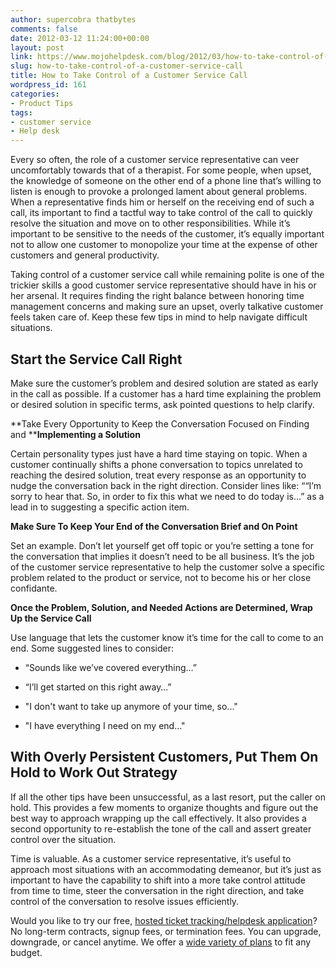 ```yaml
---
author: supercobra thatbytes
comments: false
date: 2012-03-12 11:24:00+00:00
layout: post
link: https://www.mojohelpdesk.com/blog/2012/03/how-to-take-control-of-a-customer-service-call/
slug: how-to-take-control-of-a-customer-service-call
title: How to Take Control of a Customer Service Call
wordpress_id: 161
categories:
- Product Tips
tags:
- customer service
- Help desk
---
```



Every so often, the role of a customer service representative can veer uncomfortably towards that of a therapist. For some people, when upset, the knowledge of someone on the other end of a phone line that’s willing to listen is enough to provoke a prolonged lament about general problems. When a representative finds him or herself on the receiving end of such a call, its important to find a tactful way to take control of the call to quickly resolve the situation and move on to other responsibilities. While it’s important to be sensitive to the needs of the customer, it’s equally important not to allow one customer to monopolize your time at the expense of other customers and general productivity.

Taking control of a customer service call while remaining polite is one of the trickier skills a good customer service representative should have in his or her arsenal. It requires finding the right balance between honoring time management concerns and making sure an upset, overly talkative customer feels taken care of. Keep these few tips in mind to help navigate difficult situations.


## **Start the Service Call Right**


Make sure the customer’s problem and desired solution are stated as early in the call as possible. If a customer has a hard time explaining the problem or desired solution in specific terms, ask pointed questions to help clarify.

**Take Every Opportunity to Keep the Conversation Focused on Finding and ****Implementing a Solution**

Certain personality types just have a hard time staying on topic. When a customer continually shifts a phone conversation to topics unrelated to reaching the desired solution, treat every response as an opportunity to nudge the conversation back in the right direction. Consider lines like: ““I’m sorry to hear that. So, in order to fix this what we need to do today is…” as a lead in to suggesting a specific action item.

**Make Sure To Keep Your End of the Conversation Brief and On Point**

Set an example. Don’t let yourself get off topic or you’re setting a tone for the conversation that implies it doesn’t need to be all business. It’s the job of the customer service representative to help the customer solve a specific problem related to the product or service, not to become his or her close confidante.

**Once the Problem, Solution, and Needed Actions are Determined, Wrap Up the Service Call**

Use language that lets the customer know it’s time for the call to come to an end.
Some suggested lines to consider:



 	
  * “Sounds like we’ve covered everything…”

 	
  * “I’ll get started on this right away…”

 	
  * "I don't want to take up anymore of your time, so..."

 	
  * "I have everything I need on my end..."




## **With Overly Persistent Customers, Put Them On Hold to Work Out Strategy**


If all the other tips have been unsuccessful, as a last resort, put the caller on hold. This provides a few moments to organize thoughts and figure out the best way to approach wrapping up the call effectively. It also provides a second opportunity to re-establish the tone of the call and assert greater control over the situation.

Time is valuable. As a customer service representative, it’s useful to approach most situations with an accommodating demeanor, but it’s just as important to have the capability to shift into a more take control attitude from time to time, steer the conversation in the right direction, and take control of the conversation to resolve issues efficiently.





Would you like to try our free, [ hosted ticket tracking/helpdesk application](http://www.mojohelpdesk.com/)? No long-term contracts, signup fees, or termination fees. You can upgrade, downgrade, or cancel anytime. We offer a [wide variety of plans](http://signup.mojohelpdesk.com/signup) to fit any budget.



